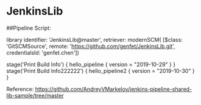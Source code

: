 # JenkinsLib
##Pipeline Script: 

library identifier: 'JenkinsLib@master', retriever: modernSCM(
      [$class: 'GitSCMSource',
       remote: 'https://github.com/genfet/JenkinsLib.git',
       credentialsId: 'genfet.chen'])

stage('Print Build Info') {
    hello_pipeline {
        version = "2019-10-29"
    }
} stage('Print Build Info222222') {
    hello_pipeline2 {
        version = "2019-10-30"
    }
}


Reference: https://github.com/AndreyVMarkelov/jenkins-pipeline-shared-lib-sample/tree/master
